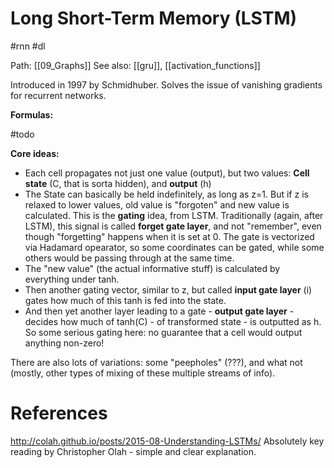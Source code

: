 # Long Short-Term Memory (LSTM)

#rnn #dl

Path: [[09_Graphs]]
See also: [[gru]], [[activation_functions]]

Introduced in 1997 by Schmidhuber. Solves the issue of vanishing gradients for recurrent networks.

**Formulas:**

#todo

**Core ideas:** 
* Each cell propagates not just one value (output), but two values: **Cell state** (C, that is sorta hidden), and **output** (h)
* The State can basically be held indefinitely, as long as z=1. But if  z is relaxed to lower values, old value is "forgoten" and new value is calculated. This is the **gating** idea, from LSTM. Traditionally (again, after LSTM), this signal is called **forget gate layer**, and not "remember", even though "forgetting" happens when it is set at 0. The gate is vectorized via Hadamard opearator, so some coordinates can be gated, while some others would be passing through at the same time.
* The "new value" (the actual informative stuff) is calculated by everything under tanh.
* Then another gating vector, similar to z, but called **input gate layer** (i)  gates how much of this tanh is fed into the state.
* And then yet another layer leading to a gate - **output gate layer** - decides how much of tanh(C) - of transformed state - is outputted as h. So some serious gating here: no guarantee that a cell would output anything non-zero!

There are also lots of variations: some "peepholes" (???), and what not (mostly, other types of mixing of these multiple streams of info).

# References

http://colah.github.io/posts/2015-08-Understanding-LSTMs/
Absolutely key reading by Christopher Olah - simple and clear explanation.